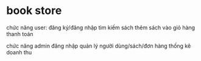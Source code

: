 # book store 
chức năng user:
đăng ký/đăng nhập 
tìm kiếm sách 
thêm sách vào giỏ hàng 
thanh toán

chức năng admin 
đăng nhập
quản lý người dùng/sách/đơn hàng
thống kê doanh thu 
